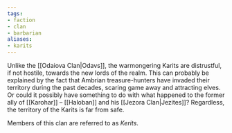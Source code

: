 ```yaml
---
tags:
- faction
- clan
- barbarian
aliases:
- karits
---
```


Unlike the [[Odaiova Clan|Odavs]], the warmongering Karits are distrustful, if not hostile, towards the new lords of the realm. This can probably be explained by the fact that Ambrian treasure-hunters have invaded their territory during the past decades, scaring game away and attracting elves. Or could it possibly have something to do with what happened to the former ally of [[Karohar]] – [[Haloban]] and his [[Jezora Clan|Jezites]]? Regardless, the territory of the Karits is far from safe.

Members of this clan are referred to as *Kerits*.